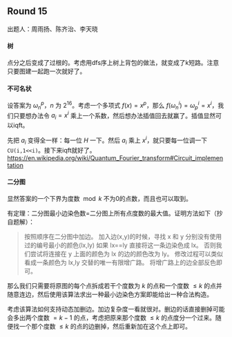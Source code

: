 ## Round 15

出题人：周雨扬、陈齐治、李天晓

#### 树

点分之后变成了过根的。考虑用dfs序上树上背包的做法，就变成了k短路。注意只要图建一起跑一次就好了。

#### 不可名状

设答案为 $\omega_n^p$，$n$ 为 $2^{16}$。考虑一个多项式 $f(x)=x^p$，那么 $f(\omega_n^i)={\omega_p}^i=x^i$，我们只要想办法令 $a_i=x^i$ 乘上一个系数，然后想办法插值回去就赢了。插值显然可以iqft。

先把 $a_i$ 变得全一样：每一位 $H$ 一下。然后 $a_i$ 乘上 $x^i$，就只要每一位调一下 `CU(i,1<<i)`。接下来iqft就好了。https://en.wikipedia.org/wiki/Quantum_Fourier_transform#Circuit_implementation

#### 二分图

显然答案的一个下界为度数 $\bmod k$ 不为0的点数，而且也可以取到。

有定理：二分图最小边染色数=二分图上所有点度数的最大值。证明方法如下（抄自题解）：

> 按照顺序在二分图中加边。
> 加入边(x,y)的时候，寻找 x 和 y 分别没有使用过的编号最小的颜色(lx,ly)
> 如果 lx==ly 直接将这一条边染色成 lx。
> 否则我们尝试将连接在 y 上面的颜色为 lx 的边的颜色改为 ly。
> 修改过程可以类似看成一条颜色为 lx,ly 交替的唯一有限增广路。
> 将增广路上的边全部反色即可。 

那么我们只需要将原图的每个点拆成若干个度数为 $k$ 的点和一个度数 $\leq k$ 的点并随意连边，然后使用该算法求出一种最小边染色方案即能给出一种合法构造。

考虑该算法如何支持动态加删边。加边复杂度一看就很对。删边的话直接删掉可能会多出两个度数 $=k-1$ 的点，考虑把原来那个度数 $\leq k$ 的点度分一个过来。随便找一个那个度数 $\leq k$ 的点的边删掉，然后重新加在这个点上即可。